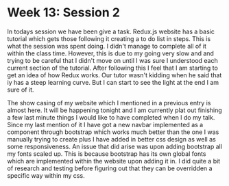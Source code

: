 # Week 13: Session 2

In todays session we have been give a task. Redux.js website has a basic tutorial which gets those following it creating a to do list in steps. This is what the session was spent doing.
I didn't manage to complete all of it within the class time. However, this is due to my going very slow and and trying to be careful that I didn't move on until I was sure I understood each current section of the tutorial. After following this I feel that I am starting to get an idea of how Redux works. Our tutor wasn't kidding when he said that iy has a steep learning curve. But I can start to see the light at the end I am sure of it.

The show casing of my website which I mentioned in a previous entry is almost here. It will be happening tonight and I am currently plat out finishing a few last minute things I would like to have completed when I do my talk. Since my last mention of it I have got a new navbar implemented as a component through bootstrap which works much better than the one I was manually trying to create plus I have added in better css design as well as some responsiveness. An issue that did arise was upon adding bootstrap all my fonts scaled up. This is because bootstrap has its own global fonts which are implemented within the website upon adding it in. I did quite a bit of research and testing before figuring out that they can be overridden a specific way within my css.

